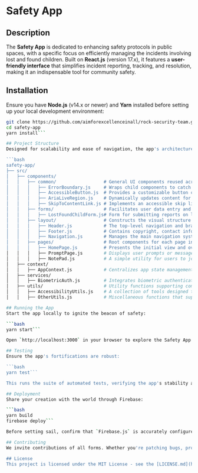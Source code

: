 # Safety App

## Description
The **Safety App** is dedicated to enhancing safety protocols in public spaces, with a specific focus on efficiently managing the incidents involving lost and found children. Built on **React.js** (version 17.x), it features a **user-friendly interface** that simplifies incident reporting, tracking, and resolution, making it an indispensable tool for community safety.

## Installation
Ensure you have **Node.js** (v14.x or newer) and **Yarn** installed before setting up your local development environment:

```bash
git clone https://github.com/aimforexcellenceinall/rock-security-team.git
cd safety-app
yarn install```

## Project Structure
Designed for scalability and ease of navigation, the app's architecture is laid out as follows:

```bash
safety-app/
├── src/
│   ├── components/
│   │   ├── common/                  # General UI components reused across the app.
│   │   │   ├── ErrorBoundary.js     # Wraps child components to catch JavaScript errors anywhere in their child component tree.
│   │   │   ├── AccessibleButton.js  # Provides a customizable button component with enhanced keyboard and screen reader accessibility.
│   │   │   ├── AriaLiveRegion.js    # Dynamically updates content for screen readers, improving real-time accessibility.
│   │   │   ├── SkipToContentLink.js # Implements an accessible skip link, allowing keyboard users to bypass navigation menus.
│   │   ├── forms/                   # Facilitates user data entry and interaction.
│   │   │   ├── LostFoundChildForm.js# Form for submitting reports on lost or found children, including essential details for responders.
│   │   ├── layout/                  # Constructs the visual structure of the app.
│   │   │   ├── Header.js            # The top-level navigation and branding area.
│   │   │   ├── Footer.js            # Contains copyright, contact information, and additional links.
│   │   │   ├── Navigation.js        # Manages the main navigation system, guiding users through app sections.
│   │   ├── pages/                   # Root components for each page in the app.
│   │   │   ├── HomePage.js          # Presents the initial view and overview of the app's purpose.
│   │   │   ├── PromptPage.js        # Displays user prompts or messages, centralizing user notifications.
│   │   │   ├── NotePad.js           # A simple utility for users to jot down notes or reminders.
│   ├── context/
│   │   ├── AppContext.js            # Centralizes app state management, facilitating shared state across components.
│   ├── services/
│   │   ├── BiometricAuth.js         # Integrates biometric authentication, supporting fingerprint and facial recognition for secure access.
│   ├── utils/                       # Utility functions supporting common tasks and enhancing functionality.
│   │   ├── AccessibilityUtils.js    # A collection of tools designed to improve the app's usability for users with disabilities.
│   │   ├── OtherUtils.js            # Miscellaneous functions that support various aspects of the app's operations.```

## Running the App
Start the app locally to ignite the beacon of safety:

```bash
yarn start```

Open `http://localhost:3000` in your browser to explore the Safety App.

## Testing
Ensure the app's fortifications are robust:

```bash
yarn test```

This runs the suite of automated tests, verifying the app's stability and functionality.

## Deployment
Share your creation with the world through Firebase:

```bash
yarn build
firebase deploy```

Before setting sail, confirm that `Firebase.js` is accurately configured for your Firebase project.

## Contributing
We invite contributions of all forms. Whether you're patching bugs, proposing features, or enhancing documentation, your input is valuable. Fork the repository, make your changes, and submit a pull request. For detailed guidelines, consult our **CONTRIBUTING.md**.

## License
This project is licensed under the MIT License - see the [LICENSE.md](https://docs.github.com/en/issues/tracking-your-work-with-issues/about-issues) file for details.